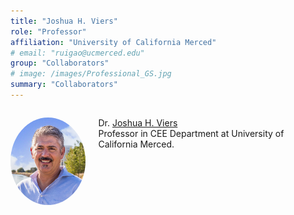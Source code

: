 ```yaml
---
title: "Joshua H. Viers"
role: "Professor"
affiliation: "University of California Merced"
# email: "ruigao@ucmerced.edu"
group: "Collaborators"
# image: /images/Professional_GS.jpg
summary: "Collaborators"
---
```


<div style="display: flex; align-items: flex-start; gap: 20px; margin-bottom: 20px;">

  <img src="/images/josh-viers.jpg" alt="Safeeq Khan"
       style="width: 140px; height: 140px; object-fit: cover; border-radius: 50%; flex-shrink: 0;">

  <div>
    <p>Dr. <a href="https://engineering.ucmerced.edu/content/joshua-viers" target="_blank">Joshua H. Viers</a><br>Professor in CEE Department at University of California Merced.</p>
  </div>

</div>